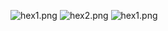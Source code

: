 ![hex1.png](https://github.com/nurlizaazz/ChatAi/issues/1#issue-2946674154)
![hex2.png](https://github.com/nurlizaazz/ChatAi/issues/1#issue-2946674154)
![hex1.png](https://github.com/nurlizaazz/ChatAi/issues/1#issue-2946674154)
